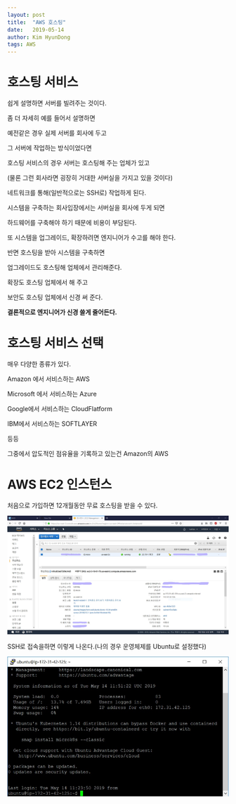 ```yaml
---
layout: post
title:  "AWS 호스팅"
date:   2019-05-14
author: Kim HyunDong
tags: AWS
---
```

# 호스팅 서비스 

쉽게 설명하면 서버를 빌려주는 것이다.

좀 더 자세히 예를 들어서 설명하면 

예전같은 경우 실제 서버를 회사에 두고 

그 서버에 작업하는 방식이었다면

호스팅 서비스의 경우 서버는 호스팅해 주는 업체가 있고

(물론 그런 회사라면 굉장히 거대한 서버실을 가지고 있을 것이다)

네트워크를 통해(일반적으로는 SSH로) 작업하게 된다.

시스템을 구축하는 회사입장에서는 서버실을 회사에 두게 되면 

하드웨어를 구축해야 하기 때문에 비용이 부담된다. 

또 시스템을 업그레이드, 확장하려면 엔지니어가 수고를 해야 한다.

반면 호스팅을 받아 시스템을 구축하면 

업그레이드도 호스팅해 업체에서 관리해준다.

확장도 호스팅 업체에서 해 주고

보안도 호스팅 업체에서 신경 써 준다.

**결론적으로 엔지니어가 신경 쓸게 줄어든다.**

# 호스팅 서비스 선택

매우 다양한 종류가 있다.

Amazon 에서 서비스하는 AWS

Microsoft 에서 서비스하는 Azure

Google에서 서비스하는 CloudFlatform

IBM에서 서비스하는 SOFTLAYER

등등 

그중에서 압도적인 점유율을 기록하고 있는건 Amazon의 AWS


# AWS EC2 인스턴스

처음으로 가입하면 12개월동안 무료 호스팅을 받을 수 있다.

![아마존 인스턴스](/image/20190514/20190514_aws.jpg)

SSH로 접속을하면 이렇게 나온다.(나의 경우 운영체제를 Ubuntu로 설정했다)

![터미널 화면](/image/20190514/20190514_terminal.jpg)

